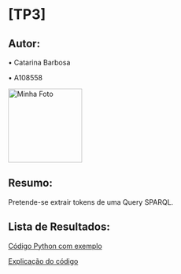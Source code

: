 # [TP3]

## Autor:
• Catarina Barbosa

• A108558


<img src="https://i.postimg.cc/pLdppnpN/20230828-143547-polarr-1.jpg" alt="Minha Foto" width="150"/>

## Resumo:
Pretende-se extrair tokens de uma Query SPARQL.

## Lista de Resultados:
[Código Python com exemplo](./TP3.py)

[Explicação do código](./TP3.txt)